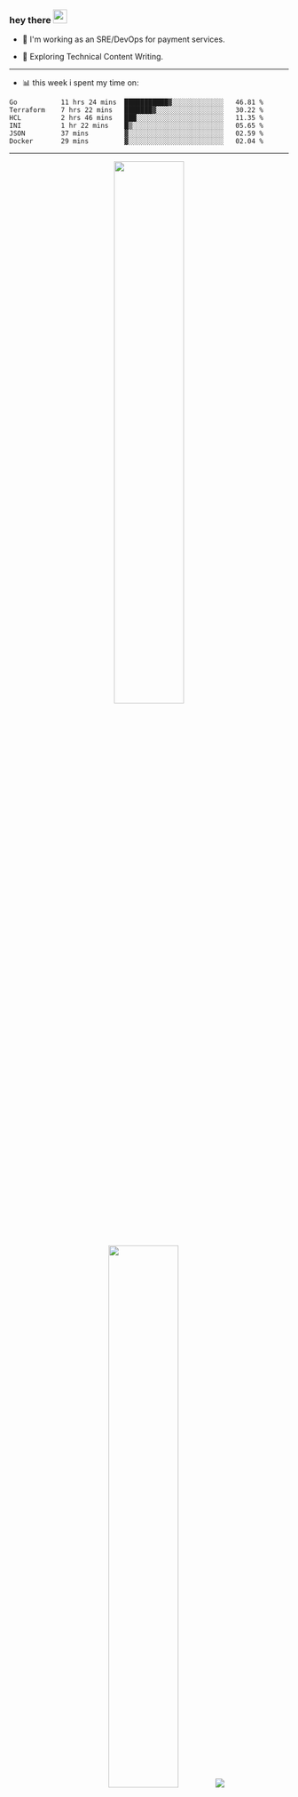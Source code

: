 ### hey there <img src="https://media.giphy.com/media/hvRJCLFzcasrR4ia7z/giphy.gif" width="25px">

- :telescope: I'm working as an SRE/DevOps for payment services.

- :seedling: Exploring Technical Content Writing.

---

- :bar_chart: this week i spent my time on:

<!--START_SECTION:waka-->

```text
Go           11 hrs 24 mins  ███████████▓░░░░░░░░░░░░░   46.81 %
Terraform    7 hrs 22 mins   ███████▓░░░░░░░░░░░░░░░░░   30.22 %
HCL          2 hrs 46 mins   ███░░░░░░░░░░░░░░░░░░░░░░   11.35 %
INI          1 hr 22 mins    █▒░░░░░░░░░░░░░░░░░░░░░░░   05.65 %
JSON         37 mins         ▓░░░░░░░░░░░░░░░░░░░░░░░░   02.59 %
Docker       29 mins         ▓░░░░░░░░░░░░░░░░░░░░░░░░   02.04 %
```

<!--END_SECTION:waka-->

---

<p align="center">
  <img height="50%" width="auto" src ="https://github-readme-stats.vercel.app/api?username=chcdc&show_icons=true&count_private=true&theme=darcula&hide_border=true&hide=issues,contribs&bg_color=00000000">
  <img height="50%" width="auto" src ="https://github-readme-stats.vercel.app/api/top-langs/?username=chcdc&layout=compact&hide_border=true&theme=darcula&bg_color=00000000&langs_count=6&hide=jupyter%20notebook,tex,css,php">
  <img src ="https://github-readme-streak-stats.herokuapp.com?user=chcdc&theme=darcula&hide_border=true&background=FFFFFF00">
  <br>
  <br>
</p>

---
<!--
🏢 The Office quote of day
-->

